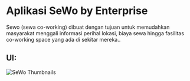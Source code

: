 # Aplikasi SeWo by Enterprise

Sewo (sewa co-working) dibuat dengan tujuan untuk memudahkan masyarakat menggali informasi perihal lokasi, biaya sewa hingga fasilitas co-working space yang ada di sekitar mereka..

## UI:
![SeWo Thumbnails](https://drive.google.com/file/d/1JV_ddMdfqo8RoZVTZm1z8utkdY0ereB_/view?usp=sharing)
